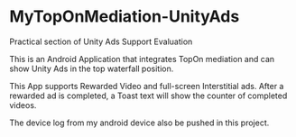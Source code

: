 # MyTopOnMediation-UnityAds
Practical section of Unity Ads Support Evaluation

This is an Android Application that integrates TopOn mediation and can show Unity Ads in the top waterfall position.

This App supports Rewarded Video and full-screen Interstitial ads. After a rewarded ad is completed, a Toast text will show the counter of completed videos.

The device log from my android device also be pushed in this project.
